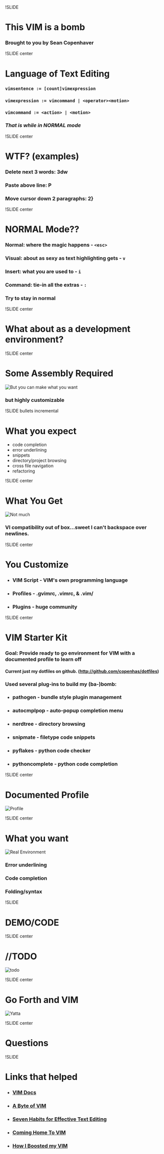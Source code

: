 !SLIDE
# This VIM is a bomb #


### Brought to you by Sean Copenhaver

!SLIDE center
# Language of Text Editing #
### `vimsentence := [count]vimexpression`
### `vimexpression := vimcommand | <operator><motion>`
### `vimcommand := <action> | <motion>`

### _That is while in NORMAL mode_

!SLIDE center 
# WTF? (examples) #

### Delete next 3 words: 3dw

### Paste above line: P

### Move cursor down 2 paragraphs: 2}

!SLIDE center
# NORMAL Mode?? #
### Normal: where the magic happens - `<esc>`
### Visual: about as sexy as text highlighting gets - `v`
### Insert: what you are used to - `i`
### Command: tie-in all the extras - `:`

### __Try to stay in normal__

!SLIDE center
# What about as a development environment? #

!SLIDE center
# Some Assembly Required #
![But you can make what you want](legos.jpg)
### but highly customizable

!SLIDE bullets incremental
# What you expect #
* code completion 
* error underlining
* snippets
* directory/project browsing
* cross file navigation 
* refactoring

!SLIDE center
# What You Get #
![Not much](blank-vim.jpg)
### VI compatibility out of box...sweet I can't backspace over newlines.

!SLIDE center
# You Customize # 
* ### VIM Script - VIM's own programming language
* ### Profiles - .gvimrc, .vimrc, & .vim/
* ### Plugins - huge community


!SLIDE center 
# VIM Starter Kit #
### Goal: Provide ready to go environment for VIM with a documented profile to learn off
#### Current just my dotfiles on github. (http://github.com/copenhas/dotfiles)

### Used several plug-ins to build my (ba-)bomb:

* ### **pathogen** - bundle style plugin management
* ### **autocmplpop** - auto-popup completion menu
* ### **nerdtree** - directory browsing
* ### **snipmate** - filetype code snippets
* ### **pyflakes** - python code checker
* ### **pythoncomplete** - python code completion

!SLIDE center
# Documented Profile
![Profile](profilesample.jpg) 

!SLIDE center
# What you want #
![Real Environment](realenv.jpg)
### Error underlining
### Code completion
### Folding/syntax

!SLIDE
# DEMO/CODE #

!SLIDE center
# //TODO #
![todo](todo.jpg)

!SLIDE center
# Go Forth and VIM #
![Yatta](success_vim.jpg)

!SLIDE center
# Questions #

!SLIDE
# Links that helped #
 * ### [VIM Docs](http://vimdoc.sourceforge.net/htmldoc/)
 * ### [A Byte of VIM](http://www.swaroopch.com/notes/Vim_en:Table_of_Contents)
 * ### [Seven Habits for Effective Text Editing](http://www.moolenaar.net/habits.html)
 * ### [Coming Home To VIM](http://stevelosh.com/blog/2010/09/coming-home-to-vim/#a-language-of-text-editing)
 * ### [How I Boosted my VIM](http://nvie.com/posts/how-i-boosted-my-vim/)

